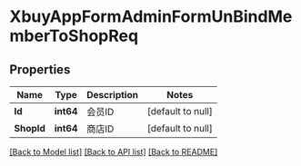 # XbuyAppFormAdminFormUnBindMemberToShopReq

## Properties
Name | Type | Description | Notes
------------ | ------------- | ------------- | -------------
**Id** | **int64** | 会员ID | [default to null]
**ShopId** | **int64** | 商店ID | [default to null]

[[Back to Model list]](../README.md#documentation-for-models) [[Back to API list]](../README.md#documentation-for-api-endpoints) [[Back to README]](../README.md)

